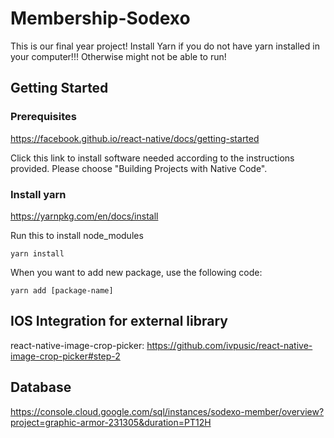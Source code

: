 # Membership-Sodexo
This is our final year project! Install Yarn if you do not have yarn installed in your computer!!! Otherwise might not be able to run!

## Getting Started
### Prerequisites
https://facebook.github.io/react-native/docs/getting-started

Click this link to install software needed according to the instructions provided. Please choose "Building Projects with Native Code".
### Install yarn
https://yarnpkg.com/en/docs/install

Run this to install node_modules
```
yarn install
```

When you want to add new package, use the following code:
```
yarn add [package-name]
```

## IOS Integration for external library

react-native-image-crop-picker:
https://github.com/ivpusic/react-native-image-crop-picker#step-2

## Database
https://console.cloud.google.com/sql/instances/sodexo-member/overview?project=graphic-armor-231305&duration=PT12H
